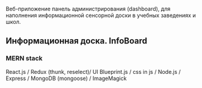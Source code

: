 Веб-приложение панель администрирования (dashboard), для наполнения информационной сенсорной доски в учебных заведениях и школ. 
## Информационная доска. InfoBoard

### MERN stack

React.js / Redux (thunk, reselect)/ UI Blueprint.js / css in js 
 / Node.js / Express / MongoDB (mongoose) / ImageMagick 

